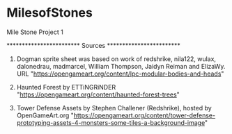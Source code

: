 # MilesofStones
 Mile Stone Project 1


 ************************ Sources  ************************
 
1. Dogman sprite sheet
was based on work of redshrike, nila122, wulax, dalonedrau, madmarcel, William Thompson, Jaidyn Reiman and ElizaWy. 
URL
"https://opengameart.org/content/lpc-modular-bodies-and-heads"

2. Haunted Forest by ETTiNGRiNDER "https://opengameart.org/content/haunted-forest-trees"

3. Tower Defense Assets by Stephen Challener (Redshrike), hosted by OpenGameArt.org
    "https://opengameart.org/content/tower-defense-prototyping-assets-4-monsters-some-tiles-a-background-image"